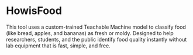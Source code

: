 # HowisFood
This tool uses a custom-trained Teachable Machine model to classify food (like bread, apples, and bananas) as fresh or moldy. Designed to help researchers, students, and the public identify food quality instantly without lab equipment that is fast, simple, and free.
